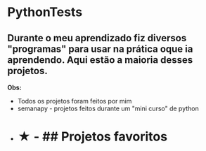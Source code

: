 # PythonTests
## Durante o meu aprendizado fiz diversos "programas" para usar na prática oque ia aprendendo. Aqui estão a maioria desses projetos.
**Obs:**

- Todos os projetos foram feitos por mim
- semanapy - projetos feitos durante um "mini curso" de python
- # **★** - ## Projetos favoritos
